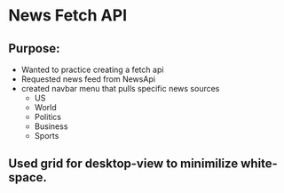 # News Fetch API

## Purpose:
- Wanted to practice creating a fetch api
- Requested news feed from NewsApi
- created navbar menu that pulls specific news sources
    - US
    - World
    - Politics
    - Business
    - Sports

## Used grid for desktop-view to minimilize white-space.    
        